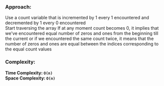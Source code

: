 ### Approach:
Use a count variable that is incremented by 1 every 1 encountered and decremented by 1 every 0 encountered\
Start traversing the array If at any moment count becomes 0, it implies that we've encountered equal number of zeros and ones from the beginning till the current or if we encountered the same count twice, it means that the number of zeros and ones are equal between the indices corresponding to the equal count values
​
### Complexity:
**Time Complexity: `O(n)`**\
**Space Complexity: `O(n)`**
